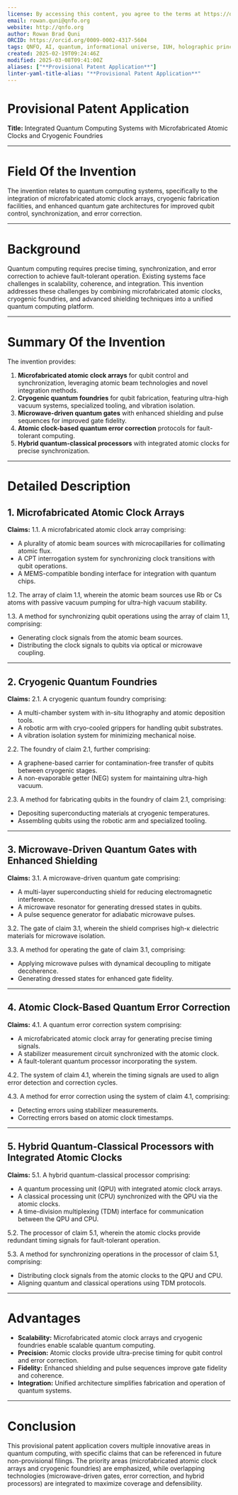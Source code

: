 ```yaml
---
license: By accessing this content, you agree to the terms at https://qnfo.org/LICENSE
email: rowan.quni@qnfo.org
website: http://qnfo.org
author: Rowan Brad Quni
ORCID: https://orcid.org/0009-0002-4317-5604
tags: QNFO, AI, quantum, informational universe, IUH, holographic principle
created: 2025-02-19T09:24:46Z
modified: 2025-03-08T09:41:00Z
aliases: ["**Provisional Patent Application**"]
linter-yaml-title-alias: "**Provisional Patent Application**"
---
```


# **Provisional Patent Application**

**Title:** Integrated Quantum Computing Systems with Microfabricated Atomic Clocks and Cryogenic Foundries

---

# **Field Of the Invention**

The invention relates to quantum computing systems, specifically to the integration of microfabricated atomic clock arrays, cryogenic fabrication facilities, and enhanced quantum gate architectures for improved qubit control, synchronization, and error correction.

---

# **Background**

Quantum computing requires precise timing, synchronization, and error correction to achieve fault-tolerant operation. Existing systems face challenges in scalability, coherence, and integration. This invention addresses these challenges by combining microfabricated atomic clocks, cryogenic foundries, and advanced shielding techniques into a unified quantum computing platform.

---

# **Summary Of the Invention**

The invention provides:
1. **Microfabricated atomic clock arrays** for qubit control and synchronization, leveraging atomic beam technologies and novel integration methods.
2. **Cryogenic quantum foundries** for qubit fabrication, featuring ultra-high vacuum systems, specialized tooling, and vibration isolation.
3. **Microwave-driven quantum gates** with enhanced shielding and pulse sequences for improved gate fidelity.
4. **Atomic clock-based quantum error correction** protocols for fault-tolerant computing.
5. **Hybrid quantum-classical processors** with integrated atomic clocks for precise synchronization.

---

# **Detailed Description**

## **1. Microfabricated Atomic Clock Arrays**

**Claims:**
1.1. A microfabricated atomic clock array comprising:
- A plurality of atomic beam sources with microcapillaries for collimating atomic flux.
- A CPT interrogation system for synchronizing clock transitions with qubit operations.
- A MEMS-compatible bonding interface for integration with quantum chips.

1.2. The array of claim 1.1, wherein the atomic beam sources use Rb or Cs atoms with passive vacuum pumping for ultra-high vacuum stability.

1.3. A method for synchronizing qubit operations using the array of claim 1.1, comprising:
- Generating clock signals from the atomic beam sources.
- Distributing the clock signals to qubits via optical or microwave coupling.

---

## **2. Cryogenic Quantum Foundries**

**Claims:**
2.1. A cryogenic quantum foundry comprising:
- A multi-chamber system with in-situ lithography and atomic deposition tools.
- A robotic arm with cryo-cooled grippers for handling qubit substrates.
- A vibration isolation system for minimizing mechanical noise.

2.2. The foundry of claim 2.1, further comprising:
- A graphene-based carrier for contamination-free transfer of qubits between cryogenic stages.
- A non-evaporable getter (NEG) system for maintaining ultra-high vacuum.

2.3. A method for fabricating qubits in the foundry of claim 2.1, comprising:
- Depositing superconducting materials at cryogenic temperatures.
- Assembling qubits using the robotic arm and specialized tooling.

---

## **3. Microwave-Driven Quantum Gates with Enhanced Shielding**

**Claims:**
3.1. A microwave-driven quantum gate comprising:
- A multi-layer superconducting shield for reducing electromagnetic interference.
- A microwave resonator for generating dressed states in qubits.
- A pulse sequence generator for adiabatic microwave pulses.

3.2. The gate of claim 3.1, wherein the shield comprises high-κ dielectric materials for microwave isolation.

3.3. A method for operating the gate of claim 3.1, comprising:
- Applying microwave pulses with dynamical decoupling to mitigate decoherence.
- Generating dressed states for enhanced gate fidelity.

---

## **4. Atomic Clock-Based Quantum Error Correction**

**Claims:**
4.1. A quantum error correction system comprising:
- A microfabricated atomic clock array for generating precise timing signals.
- A stabilizer measurement circuit synchronized with the atomic clock.
- A fault-tolerant quantum processor incorporating the system.

4.2. The system of claim 4.1, wherein the timing signals are used to align error detection and correction cycles.

4.3. A method for error correction using the system of claim 4.1, comprising:
- Detecting errors using stabilizer measurements.
- Correcting errors based on atomic clock timestamps.

---

## **5. Hybrid Quantum-Classical Processors with Integrated Atomic Clocks**

**Claims:**
5.1. A hybrid quantum-classical processor comprising:
- A quantum processing unit (QPU) with integrated atomic clock arrays.
- A classical processing unit (CPU) synchronized with the QPU via the atomic clocks.
- A time-division multiplexing (TDM) interface for communication between the QPU and CPU.

5.2. The processor of claim 5.1, wherein the atomic clocks provide redundant timing signals for fault-tolerant operation.

5.3. A method for synchronizing operations in the processor of claim 5.1, comprising:
- Distributing clock signals from the atomic clocks to the QPU and CPU.
- Aligning quantum and classical operations using TDM protocols.

---

# **Advantages**

- **Scalability:** Microfabricated atomic clock arrays and cryogenic foundries enable scalable quantum computing.
- **Precision:** Atomic clocks provide ultra-precise timing for qubit control and error correction.
- **Fidelity:** Enhanced shielding and pulse sequences improve gate fidelity and coherence.
- **Integration:** Unified architecture simplifies fabrication and operation of quantum systems.

---

# **Conclusion**

This provisional patent application covers multiple innovative areas in quantum computing, with specific claims that can be referenced in future non-provisional filings. The priority areas (microfabricated atomic clock arrays and cryogenic foundries) are emphasized, while overlapping technologies (microwave-driven gates, error correction, and hybrid processors) are integrated to maximize coverage and defensibility.
